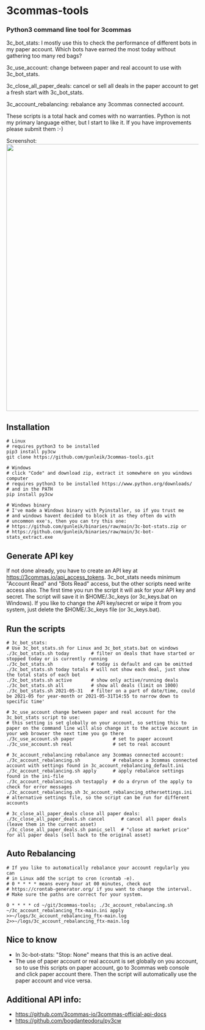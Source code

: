 # 3commas-tools

### Python3 command line tool for 3commas
<p>3c_bot_stats: I mostly use this to check the performance of different bots in my paper account. Which bots have earned the most today without gathering too many red bags?</p>
<p>3c_use_account: change between paper and real account to use with 3c_bot_stats.</p>
<p>3c_close_all_paper_deals: cancel or sell all deals in the paper account to get a fresh start with 3c_bot_stats.</p>
<p>3c_account_rebalancing: rebalance any 3commas connected account.</p>
<p>These scripts is a total hack and comes with no warranties. Python is not my primary language either, but I start to like it. If you have improvements please submit them :-)</p>

Screenshot:<br>
<img src="https://user-images.githubusercontent.com/2580262/121309352-5fd76000-c902-11eb-8683-d087b06cff45.png" width=700>

## Installation
```
# Linux
# requires python3 to be installed
pip3 install py3cw
git clone https://github.com/gunleik/3commas-tools.git

# Windows
# click "Code" and download zip, extract it somewhere on you windows computer
# requires python3 to be installed https://www.python.org/downloads/
# and in the PATH
pip install py3cw 

# Windows binary
# I've made a Windows binary with Pyinstaller, so if you trust me
# and windows havent decided to block it as they often do with
# uncommon exe's, then you can try this one:
# https://github.com/gunleik/binaries/raw/main/3c-bot-stats.zip or
# https://github.com/gunleik/binaries/raw/main/3c-bot-stats_extract.exe
```

## Generate API key
If not done already, you have to create an API key at https://3commas.io/api_access_tokens.
3c_bot_stats needs minimum "Account Read" and "Bots Read" access, but the other scripts need write access also.
The first time you run the script it will ask for your API key and secret.
The script will save it in $HOME/.3c_keys (or 3c_keys.bat on Windows).
If you like to change the API key/secret or wipe it from you system, just delete the $HOME/.3c_keys file (or 3c_keys.bat).

## Run the scripts
```
# 3c_bot_stats:
# Use 3c_bot_stats.sh for Linux and 3c_bot_stats.bat on windows
./3c_bot_stats.sh today        # filter on deals that have started or stopped today or is currently running
./3c_bot_stats.sh              # today is default and can be omitted
./3c_bot_stats.sh today totals # will not show each deal, just show the total stats of each bot
./3c_bot_stats.sh active       # show only active/running deals
./3c_bot_stats.sh all          # show all deals (limit on 1000)
./3c_bot_stats.sh 2021-05-31   # filter on a part of date/time, could be 2021-05 for year-month or 2021-05-31T14:55 to narrow down to specific time'

# 3c_use_account change between paper and real account for the 3c_bot_stats script to use:
# this setting is set globally on your account, so setting this to paper on the command line will also change it to the active account in your web browser the next time you go there
./3c_use_account.sh paper              # set to paper account
./3c_use_account.sh real               # set to real account

# 3c_account_rebalancing rebalance any 3commas connected account:
./3c_account_rebalancing.sh            # rebalance a 3commas connected account with settings found in 3c_account_rebalancing_default.ini
./3c_account_rebalancing.sh apply      # apply rebalance settings found in the ini-file
./3c_account_rebalancing.sh testapply  # do a dryrun of the apply to check for error messages
./3c_account_rebalancing.sh 3c_account_rebalancing_othersettings.ini  # alternative settings file, so the script can be run for different accounts

# 3c_close_all_paper_deals close all paper deals:
./3c_close_all_paper_deals.sh cancel      # cancel all paper deals (leave them in the current asset)
./3c_close_all_paper_deals.sh panic_sell  # "close at market price" for all paper deals (sell back to the original asset)
```

## Auto Rebalancing
```
# If you like to automatically rebalance your account regularly you can 
# in Linux add the script to cron (crontab -e).
# 0 * * * * means every hour at 00 minutes, check out 
# https://crontab-generator.org/ if you want to change the interval.
# Make sure the paths are correct for your system.

0 * * * * cd ~/git/3commas-tools; ./3c_account_rebalancing.sh ~/3c_account_rebalancing_ftx-main.ini apply >>~/logs/3c_account_rebalancing_ftx-main.log 2>>~/logs/3c_account_rebalancing_ftx-main.log
```

## Nice to know
* In 3c-bot-stats: "Stop: None" means that this is an active deal.
* The use of paper account or real account is set globally on you account, so to use this scripts on paper account, go to 3commas web console and click paper account there. Then the script will automatically use the paper account and vice versa.

## Additional API info:
* https://github.com/3commas-io/3commas-official-api-docs
* https://github.com/bogdanteodoru/py3cw
